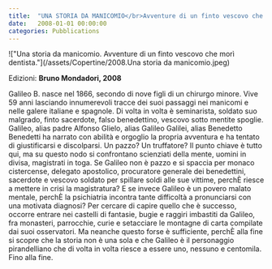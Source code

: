 ```yaml
---
title:  "UNA STORIA DA MANICOMIO</br>Avventure di un finto vescovo che morì dentista"
date:   2008-01-01 00:00:00
categories: Pubblications
---
```


!["Una storia da manicomio. Avventure di un finto vescovo che morì dentista."](/assets/Copertine/2008.Una storia da manicomio.jpeg)

Edizioni: **Bruno Mondadori, 2008**

Galileo B. nasce nel 1866, secondo di nove figli di un chirurgo minore. Vive 59 anni lasciando innumerevoli tracce dei suoi passaggi nei manicomi e nelle galere italiane e spagnole. Di volta in volta è seminarista, soldato suo malgrado, finto sacerdote, falso benedettino, vescovo sotto mentite spoglie.
Galileo, alias padre Alfonso Glielo, alias Galileo Galilei, alias Benedetto Benedetti ha narrato con abilità e orgoglio la propria avventura e ha tentato di giustificarsi e discolparsi. Un pazzo? Un truffatore? Il punto chiave è tutto qui, ma su questo nodo si confrontano scienziati della mente, uomini in divisa, magistrati in toga. 
Se Galileo non è pazzo e si spaccia per monaco cistercense, delegato apostolico, procuratore generale dei benedettini, sacerdote e vescovo soldato per spillare soldi alle sue vittime, perchÈ riesce a mettere in crisi la magistratura? E se invece Galileo è un povero malato mentale, perchÈ la psichiatria incontra tante difficoltà a pronunciarsi con una motivata diagnosi?
Per cercare di capire quello che è successo, occorre entrare nei castelli di fantasie, bugie e raggiri imbastiti da Galileo, fra monasteri, parrocchie, curie e setacciare le montagne di carta compilate dai suoi osservatori. Ma neanche questo forse è sufficiente, perchÈ alla fine si scopre che la storia non è una sola e che Galileo è il personaggio pirandelliano che di volta in volta riesce a essere uno, nessuno e centomila. Fino alla fine.